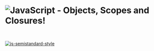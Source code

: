 # ![JavaScript](https://img.shields.io/badge/javascript-%23323330.svg?style=for-the-badge&logo=javascript&logoColor=%23F7DF1E) - Objects, Scopes and Closures!
<br>

[![js-semistandard-style](https://raw.githubusercontent.com/standard/semistandard/master/badge.svg)](https://github.com/standard/semistandard)
